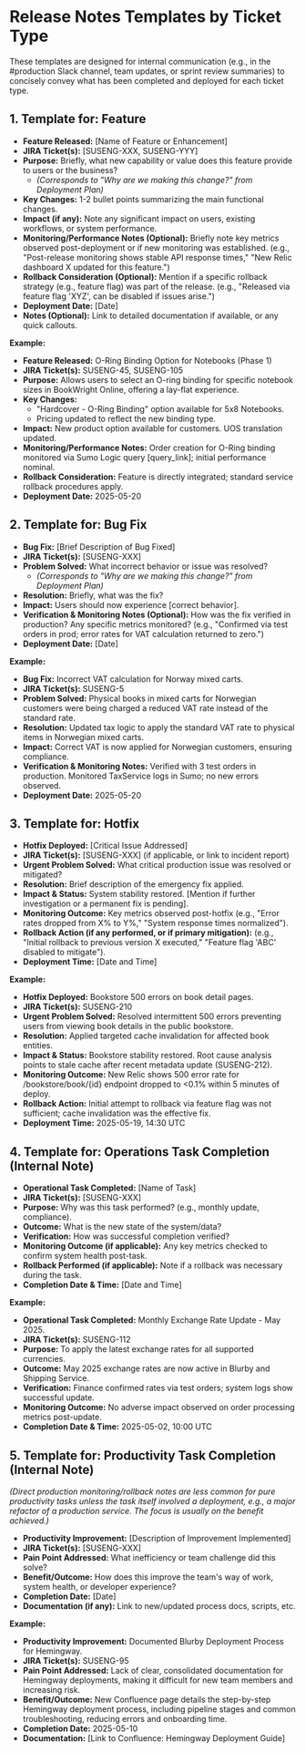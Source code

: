 # Release Notes Templates by Ticket Type

These templates are designed for internal communication (e.g., in the \#production Slack channel, team updates, or sprint review summaries) to concisely convey what has been completed and deployed for each ticket type.

## 1. Template for: Feature

* **Feature Released:** \[Name of Feature or Enhancement\]
* **JIRA Ticket(s):** \[SUSENG-XXX, SUSENG-YYY\]
* **Purpose:** Briefly, what new capability or value does this feature provide to users or the business?
  * *(Corresponds to "Why are we making this change?" from Deployment Plan)*
* **Key Changes:** 1-2 bullet points summarizing the main functional changes.
* **Impact (if any):** Note any significant impact on users, existing workflows, or system performance.
* **Monitoring/Performance Notes (Optional):** Briefly note key metrics observed post-deployment or if new monitoring was established. (e.g., "Post-release monitoring shows stable API response times," "New Relic dashboard X updated for this feature.")
* **Rollback Consideration (Optional):** Mention if a specific rollback strategy (e.g., feature flag) was part of the release. (e.g., "Released via feature flag 'XYZ', can be disabled if issues arise.")
* **Deployment Date:** \[Date\]
* **Notes (Optional):** Link to detailed documentation if available, or any quick callouts.

**Example:**

* **Feature Released:** O-Ring Binding Option for Notebooks (Phase 1\)
* **JIRA Ticket(s):** SUSENG-45, SUSENG-105
* **Purpose:** Allows users to select an O-ring binding for specific notebook sizes in BookWright Online, offering a lay-flat experience.
* **Key Changes:**
  * "Hardcover \- O-Ring Binding" option available for 5x8 Notebooks.
  * Pricing updated to reflect the new binding type.
* **Impact:** New product option available for customers. UOS translation updated.
* **Monitoring/Performance Notes:** Order creation for O-Ring binding monitored via Sumo Logic query \[query\_link\]; initial performance nominal.
* **Rollback Consideration:** Feature is directly integrated; standard service rollback procedures apply.
* **Deployment Date:** 2025-05-20

## 2. Template for: Bug Fix

* **Bug Fix:** \[Brief Description of Bug Fixed\]
* **JIRA Ticket(s):** \[SUSENG-XXX\]
* **Problem Solved:** What incorrect behavior or issue was resolved?
  * *(Corresponds to "Why are we making this change?" from Deployment Plan)*
* **Resolution:** Briefly, what was the fix?
* **Impact:** Users should now experience \[correct behavior\].
* **Verification & Monitoring Notes (Optional):** How was the fix verified in production? Any specific metrics monitored? (e.g., "Confirmed via test orders in prod; error rates for VAT calculation returned to zero.")
* **Deployment Date:** \[Date\]

**Example:**

* **Bug Fix:** Incorrect VAT calculation for Norway mixed carts.
* **JIRA Ticket(s):** SUSENG-5
* **Problem Solved:** Physical books in mixed carts for Norwegian customers were being charged a reduced VAT rate instead of the standard rate.
* **Resolution:** Updated tax logic to apply the standard VAT rate to physical items in Norwegian mixed carts.
* **Impact:** Correct VAT is now applied for Norwegian customers, ensuring compliance.
* **Verification & Monitoring Notes:** Verified with 3 test orders in production. Monitored TaxService logs in Sumo; no new errors observed.
* **Deployment Date:** 2025-05-20

## 3. Template for: Hotfix

* **Hotfix Deployed:** \[Critical Issue Addressed\]
* **JIRA Ticket(s):** \[SUSENG-XXX\] (if applicable, or link to incident report)
* **Urgent Problem Solved:** What critical production issue was resolved or mitigated?
* **Resolution:** Brief description of the emergency fix applied.
* **Impact & Status:** System stability restored. \[Mention if further investigation or a permanent fix is pending\].
* **Monitoring Outcome:** Key metrics observed post-hotfix (e.g., "Error rates dropped from X% to Y%," "System response times normalized").
* **Rollback Action (if any performed, or if primary mitigation):** (e.g., "Initial rollback to previous version X executed," "Feature flag 'ABC' disabled to mitigate").
* **Deployment Time:** \[Date and Time\]

**Example:**

* **Hotfix Deployed:** Bookstore 500 errors on book detail pages.
* **JIRA Ticket(s):** SUSENG-210
* **Urgent Problem Solved:** Resolved intermittent 500 errors preventing users from viewing book details in the public bookstore.
* **Resolution:** Applied targeted cache invalidation for affected book entities.
* **Impact & Status:** Bookstore stability restored. Root cause analysis points to stale cache after recent metadata update (SUSENG-212).
* **Monitoring Outcome:** New Relic shows 500 error rate for /bookstore/book/{id} endpoint dropped to \<0.1% within 5 minutes of deploy.
* **Rollback Action:** Initial attempt to rollback via feature flag was not sufficient; cache invalidation was the effective fix.
* **Deployment Time:** 2025-05-19, 14:30 UTC

## 4. Template for: Operations Task Completion (Internal Note)

* **Operational Task Completed:** \[Name of Task\]
* **JIRA Ticket(s):** \[SUSENG-XXX\]
* **Purpose:** Why was this task performed? (e.g., monthly update, compliance).
* **Outcome:** What is the new state of the system/data?
* **Verification:** How was successful completion verified?
* **Monitoring Outcome (if applicable):** Any key metrics checked to confirm system health post-task.
* **Rollback Performed (if applicable):** Note if a rollback was necessary during the task.
* **Completion Date & Time:** \[Date and Time\]

**Example:**

* **Operational Task Completed:** Monthly Exchange Rate Update \- May 2025.
* **JIRA Ticket(s):** SUSENG-112
* **Purpose:** To apply the latest exchange rates for all supported currencies.
* **Outcome:** May 2025 exchange rates are now active in Blurby and Shipping Service.
* **Verification:** Finance confirmed rates via test orders; system logs show successful update.
* **Monitoring Outcome:** No adverse impact observed on order processing metrics post-update.
* **Completion Date & Time:** 2025-05-02, 10:00 UTC

## 5. Template for: Productivity Task Completion (Internal Note)

*(Direct production monitoring/rollback notes are less common for pure productivity tasks unless the task itself involved a deployment, e.g., a major refactor of a production service. The focus is usually on the benefit achieved.)*

* **Productivity Improvement:** \[Description of Improvement Implemented\]
* **JIRA Ticket(s):** \[SUSENG-XXX\]
* **Pain Point Addressed:** What inefficiency or team challenge did this solve?
* **Benefit/Outcome:** How does this improve the team's way of work, system health, or developer experience?
* **Completion Date:** \[Date\]
* **Documentation (if any):** Link to new/updated process docs, scripts, etc.

**Example:**

* **Productivity Improvement:** Documented Blurby Deployment Process for Hemingway.
* **JIRA Ticket(s):** SUSENG-95
* **Pain Point Addressed:** Lack of clear, consolidated documentation for Hemingway deployments, making it difficult for new team members and increasing risk.
* **Benefit/Outcome:** New Confluence page details the step-by-step Hemingway deployment process, including pipeline stages and common troubleshooting, reducing errors and onboarding time.
* **Completion Date:** 2025-05-10
* **Documentation:** \[Link to Confluence: Hemingway Deployment Guide\]